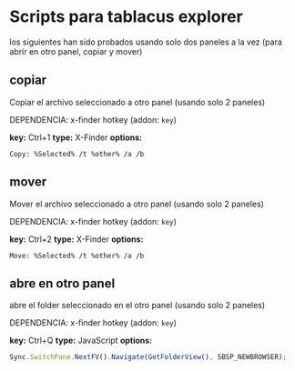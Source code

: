 # Scripts para tablacus explorer

los siguientes han sido probados usando solo dos paneles a la vez (para abrir en otro panel, copiar y mover)

## copiar

Copiar el archivo seleccionado a otro panel (usando solo 2 paneles)

DEPENDENCIA: x-finder
hotkey (addon: `key`)

**key:** Ctrl+1 
**type:** X-Finder 
**options:** 

```x-finder
Copy: %Selected% /t %other% /a /b
```

## mover

Mover el archivo seleccionado a otro panel (usando solo 2 paneles)

DEPENDENCIA: x-finder 
hotkey (addon: `key`) 

**key:** Ctrl+2 
**type:** X-Finder 
**options:**

```x-finder
Move: %Selected% /t %other% /a /b
```

## abre en otro panel
abre el folder seleccionado en el otro panel (usando solo 2 paneles)

DEPENDENCIA: x-finder 
hotkey (addon: `key`) 

**key:** Ctrl+Q 
**type:** JavaScript 
**options:**

```js
Sync.SwitchPane.NextFV().Navigate(GetFolderView(), SBSP_NEWBROWSER);
```

